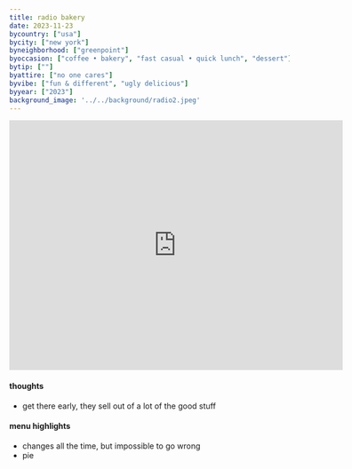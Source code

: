 ```yaml
---
title: radio bakery
date: 2023-11-23
bycountry: ["usa"]
bycity: ["new york"]
byneighborhood: ["greenpoint"]
byoccasion: ["coffee • bakery", "fast casual • quick lunch", "dessert"]
bytip: [""]
byattire: ["no one cares"]
byvibe: ["fun & different", "ugly delicious"]
byyear: ["2023"]
background_image: '../../background/radio2.jpeg'
---
```


<iframe src="https://www.google.com/maps/embed?pb=!1m18!1m12!1m3!1d3023.346725798253!2d-73.95764272343503!3d40.732395536365935!2m3!1f0!2f0!3f0!3m2!1i1024!2i768!4f13.1!3m3!1m2!1s0x89c259f7069ad989%3A0x7eadffe63191e6a5!2sRadio%20Bakery!5e0!3m2!1sen!2sus!4v1701219963866!5m2!1sen!2sus" width="600" height="450" style="border:0;" allowfullscreen="" loading="lazy" referrerpolicy="no-referrer-when-downgrade"></iframe>

#### thoughts
* get there early, they sell out of a lot of the good stuff

#### menu highlights
* changes all the time, but impossible to go wrong
* pie